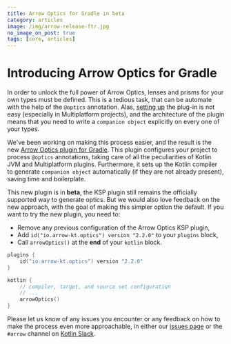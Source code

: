 ```yaml
---
title: Arrow Optics for Gradle in beta
category: articles
image: /img/arrow-release-ftr.jpg
no_image_on_post: true
tags: [core, articles]
---
```


# Introducing Arrow Optics for Gradle

In order to unlock the full power of Arrow Optics, lenses and prisms for your
own types must be defined. This is a tedious task, that can be automate with
the help of the `@optics` annotation. Alas, [setting up](/learn/quickstart/#additional-setup-for-optics)
the plug-in is not easy (especially in Multiplatform projects), and the
architecture of the plugin means that you need to write a `companion object`
explicitly on every one of your types.

We've been working on making this process easier, and the result is the
new [Arrow Optics plugin for Gradle](https://plugins.gradle.org/plugin/io.arrow-kt.optics).
This plugin configures your project to process `@optics` annotations,
taking care of all the peculiarities of Kotlin JVM and Multiplatform plugins.
Furthermore, it sets up the Kotlin compiler to generate `companion object`
automatically (if they are not already present), saving time and boilerplate.

This new plugin is in **beta**, the KSP plugin still remains the officially
supported way to generate optics. But we would also love feedback on the
new approach, with the goal of making this simpler option the default.
If you want to try the new plugin, you need to:

- Remove any previous configuration of the Arrow Optics KSP plugin,
- Add `id("io.arrow-kt.optics") version "2.2.0"` to your `plugins` block,
- Call `arrowOptics()` at the **end** of your `kotlin` block.

```kotlin
plugins {
    id("io.arrow-kt.optics") version "2.2.0"
}

kotlin {
    // compiler, target, and source set configuration
    // ...
    arrowOptics()
}
```

Please let us know of any issues you encounter or any feedback on how to
make the process even more approachable, in either our
[issues page](https://github.com/arrow-kt/arrow/issues)
or the `#arrow` channel on [Kotlin Slack](https://slack-chats.kotlinlang.org/c/arrow).

